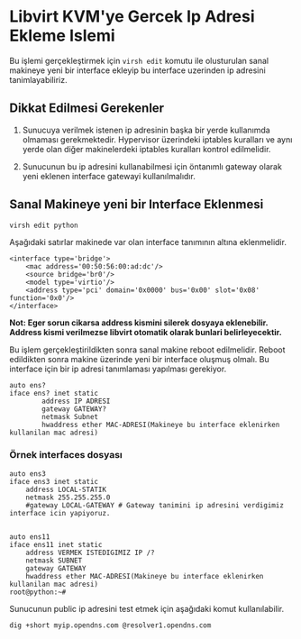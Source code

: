 # Libvirt KVM'ye Gercek Ip Adresi Ekleme Islemi

Bu işlemi gerçekleştirmek için ```virsh edit``` komutu ile olusturulan sanal makineye yeni bir interface ekleyip bu interface uzerinden ip adresini tanimlayabiliriz.

## Dikkat Edilmesi Gerekenler

1. Sunucuya verilmek istenen ip adresinin başka bir yerde kullanımda olmaması gerekmektedir. Hypervisor üzerindeki iptables kuralları ve aynı yerde olan diğer makinelerdeki iptables kuralları kontrol edilmelidir.

2. Sunucunun bu ip adresini kullanabilmesi için öntanımlı gateway olarak yeni eklenen interface gatewayi kullanılmalıdır.

## Sanal Makineye yeni bir Interface Eklenmesi

```
virsh edit python
```

Aşağıdaki satırlar makinede var olan interface tanımının altına eklenmelidir.

```
<interface type='bridge'>
    <mac address='00:50:56:00:ad:dc'/>
    <source bridge='br0'/>
    <model type='virtio'/>
    <address type='pci' domain='0x0000' bus='0x00' slot='0x08' function='0x0'/>
</interface>
```

**Not: Eger sorun cikarsa address kismini silerek dosyaya eklenebilir. Address kismi verilmezse libvirt otomatik olarak bunlari belirleyecektir.**

Bu işlem gerçekleştirildikten sonra sanal makine reboot edilmelidir. Reboot edildikten sonra makine üzerinde yeni bir interface oluşmuş olmalı. Bu interface için bir ip adresi tanımlaması yapılması gerekiyor.

```
auto ens?
iface ens? inet static
        address IP ADRESI
        gateway GATEWAY?
        netmask Subnet
        hwaddress ether MAC-ADRESI(Makineye bu interface eklenirken kullanilan mac adresi)
```

### Örnek interfaces dosyası

```
auto ens3
iface ens3 inet static
	address LOCAL-STATIK
	netmask 255.255.255.0
    #gateway LOCAL-GATEWAY # Gateway tanimini ip adresini verdigimiz interface icin yapiyoruz.


auto ens11
iface ens11 inet static
	address VERMEK ISTEDIGIMIZ IP /?
	netmask SUBNET
	gateway GATEWAY
	hwaddress ether MAC-ADRESI(Makineye bu interface eklenirken kullanilan mac adresi)
root@python:~# 
```

Sunucunun public ip adresini test etmek için aşağıdaki komut kullanılabilir.

```
dig +short myip.opendns.com @resolver1.opendns.com
```